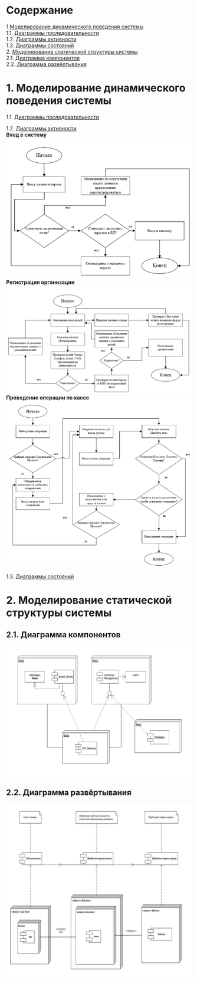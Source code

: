 # Содержание
1 [Моделирование динамического поведения системы](#1)  
1.1. [Диаграммы последовательности](#1.1)  
1.2. [Диаграммы активности](#1.2)   
1.3. [Диаграммы состояний](#1.3)  
2. [Моделирование статической структуры системы](#2)  
2.1. [Диаграмма компонентов](#2.1)  
2.2. [Диаграмма развёртывания](#2.2)  

<a name="1"/>

#  1. Моделирование динамического поведения системы

<a name="1.1"/>

1.1. [Диаграммы последовательности](#1.1)  

<a name="1.2"/>

1.2. [Диаграммы активности](#1.2)   
**Вход в систему**
![Вход в систему](images/Login.png)
**Регистрация организации**
![Регистрация организации](images/Registration.png)
**Проведение операции по кассе**
![Проведение операции по кассе](images/Action.png)


<a name="1.3"/>

1.3. [Диаграммы состояний](#1.3) 

<a name="2"/>

#  2. Моделирование статической структуры системы

<a name="2.1"/>

##  2.1. Диаграмма компонентов

![Диаграмма компонентов](images/Component.jpg)

<a name="2.2"/>

##  2.2. Диаграмма развёртывания

![Диаграмма развёртывания](images/Deployment.jpg)
